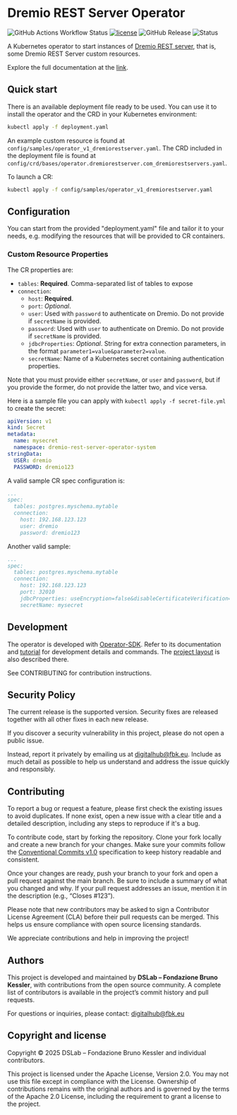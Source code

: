 # Dremio REST Server Operator

![GitHub Actions Workflow Status](https://img.shields.io/github/actions/workflow/status/tn-aixpa/dremio-rest-server-operator/release.yaml?event=release) [![license](https://img.shields.io/badge/license-Apache%202.0-blue)](https://github.com/tn-aixpa/dremio-rest-server-operator/LICENSE) ![GitHub Release](https://img.shields.io/github/v/release/tn-aixpa/dremio-rest-server-operator)
![Status](https://img.shields.io/badge/status-stable-gold)

A Kubernetes operator to start instances of [Dremio REST server](https://github.com/scc-digitalhub/dremio-rest-server), that is, some Dremio REST Server custom resources.

Explore the full documentation at the [link](https://scc-digitalhub.github.io/docs/).

## Quick start

There is an available deployment file ready to be used. You can use it to install the operator and the CRD in your Kubernetes environment:

```sh
kubectl apply -f deployment.yaml
```

An example custom resource is found at `config/samples/operator_v1_dremiorestserver.yaml`. The CRD included in the deployment file is found at `config/crd/bases/operator.dremiorestserver.com_dremiorestservers.yaml`.

To launch a CR:

```sh
kubectl apply -f config/samples/operator_v1_dremiorestserver.yaml
```

## Configuration

You can start from the provided "deployment.yaml" file and tailor it to your needs, e.g. modifying the resources that will be provided to CR containers.

### Custom Resource Properties

The CR properties are:

- `tables`: **Required**. Comma-separated list of tables to expose
- `connection`:
  - `host`: **Required**.
  - `port`: *Optional*.
  - `user`: Used with `password` to authenticate on Dremio. Do not provide if `secretName` is provided.
  - `password`: Used with `user` to authenticate on Dremio. Do not provide if `secretName` is provided.
  - `jdbcProperties`: *Optional*. String for extra connection parameters, in the format `parameter1=value&parameter2=value`.
  - `secretName`: Name of a Kubernetes secret containing authentication properties.

Note that you must provide either `secretName`, or `user` and `password`, but if you provide the former, do not provide the latter two, and vice versa.

Here is a sample file you can apply with `kubectl apply -f secret-file.yml` to create the secret:

``` yaml
apiVersion: v1
kind: Secret
metadata:
  name: mysecret
  namespace: dremio-rest-server-operator-system
stringData:
  USER: dremio
  PASSWORD: dremio123
```

A valid sample CR spec configuration is:

``` yaml
...
spec:
  tables: postgres.myschema.mytable
  connection:
    host: 192.168.123.123
    user: dremio
    password: dremio123
```

Another valid sample:

``` yaml
...
spec:
  tables: postgres.myschema.mytable
  connection:
    host: 192.168.123.123
    port: 32010
    jdbcProperties: useEncryption=false&disableCertificateVerification=true
    secretName: mysecret
```

## Development

The operator is developed with [Operator-SDK](https://sdk.operatorframework.io). Refer to its documentation and [tutorial](https://sdk.operatorframework.io/docs/building-operators/golang/tutorial/) for development details and commands. The [project layout](https://sdk.operatorframework.io/docs/overview/project-layout/) is also described there.

See CONTRIBUTING for contribution instructions.

## Security Policy

The current release is the supported version. Security fixes are released together with all other fixes in each new release.

If you discover a security vulnerability in this project, please do not open a public issue.

Instead, report it privately by emailing us at digitalhub@fbk.eu. Include as much detail as possible to help us understand and address the issue quickly and responsibly.

## Contributing

To report a bug or request a feature, please first check the existing issues to avoid duplicates. If none exist, open a new issue with a clear title and a detailed description, including any steps to reproduce if it's a bug.

To contribute code, start by forking the repository. Clone your fork locally and create a new branch for your changes. Make sure your commits follow the [Conventional Commits v1.0](https://www.conventionalcommits.org/en/v1.0.0/) specification to keep history readable and consistent.

Once your changes are ready, push your branch to your fork and open a pull request against the main branch. Be sure to include a summary of what you changed and why. If your pull request addresses an issue, mention it in the description (e.g., “Closes #123”).

Please note that new contributors may be asked to sign a Contributor License Agreement (CLA) before their pull requests can be merged. This helps us ensure compliance with open source licensing standards.

We appreciate contributions and help in improving the project!

## Authors

This project is developed and maintained by **DSLab – Fondazione Bruno Kessler**, with contributions from the open source community. A complete list of contributors is available in the project’s commit history and pull requests.

For questions or inquiries, please contact: [digitalhub@fbk.eu](mailto:digitalhub@fbk.eu)

## Copyright and license

Copyright © 2025 DSLab – Fondazione Bruno Kessler and individual contributors.

This project is licensed under the Apache License, Version 2.0.
You may not use this file except in compliance with the License. Ownership of contributions remains with the original authors and is governed by the terms of the Apache 2.0 License, including the requirement to grant a license to the project.
